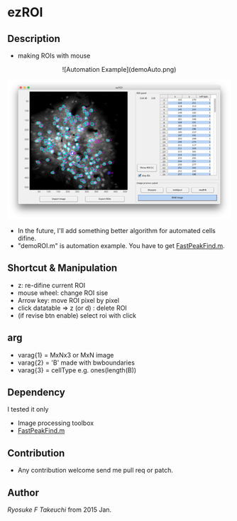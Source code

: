 # ezROI

## Description
 - making ROIs with mouse
<center>
![Automation Example](demoAuto.png)
</center>

![ROI Correction in GUI](scrs.png)

 - In the future, I'll add something better algorithm for automated cells difine.
 - "demoROI.m" is automation example. You have to get [FastPeakFind.m](http://www.mathworks.com/matlabcentral/fileexchange/37388-fast-2d-peak-finder).

## Shortcut & Manipulation
 - z: re-difine current ROI
 - mouse wheel: change ROI sise
 - Arrow key: move ROI pixel by pixel
 - click datatable => z (or d) : delete ROI  
 - (if revise btn enable) select roi with click
 
## arg
 - varag{1} = MxNx3 or MxN image
 - varag{2} = 'B' made with bwboundaries
 - varag{3} = cellType e.g. ones(length(B))

## Dependency
I tested it only
 - Image processing toolbox
 - [FastPeakFind.m](http://www.mathworks.com/matlabcentral/fileexchange/37388-fast-2d-peak-finder)

## Contribution
 - Any contribution welcome send me pull req or patch.

## Author
*Ryosuke F Takeuchi*
from 2015 Jan.
